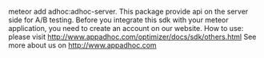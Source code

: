 meteor add adhoc:adhoc-server. 
This package provide api on the server side for A/B testing. 
Before you integrate this sdk with your meteor application, you need to create an account on our website. 
How to use: 
	please visit http://www.appadhoc.com/optimizer/docs/sdk/others.html
See more about us on http://www.appadhoc.com
